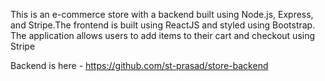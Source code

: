 This  is an e-commerce store with a backend built using Node.js, Express, and Stripe.The frontend is built using ReactJS and styled using Bootstrap. The application allows users to add items to their cart and checkout using Stripe

Backend is here - https://github.com/st-prasad/store-backend